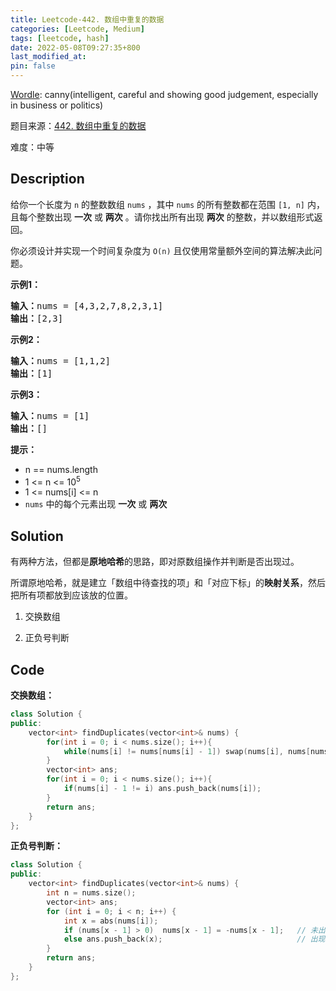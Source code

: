 ```yaml
---
title: Leetcode-442. 数组中重复的数据
categories: [Leetcode, Medium]
tags: [leetcode, hash]
date: 2022-05-08T09:27:35+800
last_modified_at: 
pin: false
---
```


[Wordle](https://www.nytimes.com/games/wordle/index.html): canny(intelligent, careful and showing good judgement, especially in business or politics)

题目来源：[442. 数组中重复的数据](https://leetcode-cn.com/problems/find-all-duplicates-in-an-array/)

难度：中等

## Description

给你一个长度为 `n` 的整数数组 `nums` ，其中 `nums` 的所有整数都在范围 `[1, n]` 内，且每个整数出现 **一次** 或 **两次** 。请你找出所有出现 **两次** 的整数，并以数组形式返回。

你必须设计并实现一个时间复杂度为 `O(n)` 且仅使用常量额外空间的算法解决此问题。


**示例1：**

<pre>
<strong>输入：</strong>nums = [4,3,2,7,8,2,3,1]
<strong>输出：</strong>[2,3]
</pre>

**示例2：**

<pre>
<strong>输入：</strong>nums = [1,1,2]
<strong>输出：</strong>[1]
</pre>

**示例3：**

<pre>
<strong>输入：</strong>nums = [1]
<strong>输出：</strong>[]
</pre>

**提示：**

- n == nums.length
- 1 <= n <= 10<sup>5</sup>
- 1 <= nums[i] <= n
- `nums` 中的每个元素出现 **一次** 或 **两次** 


## Solution

有两种方法，但都是**原地哈希**的思路，即对原数组操作并判断是否出现过。

所谓原地哈希，就是建立「数组中待查找的项」和「对应下标」的**映射关系**，然后把所有项都放到应该放的位置。

1. 交换数组

2. 正负号判断


## Code

**交换数组：**
```c++
class Solution {
public:
    vector<int> findDuplicates(vector<int>& nums) {
        for(int i = 0; i < nums.size(); i++){
            while(nums[i] != nums[nums[i] - 1]) swap(nums[i], nums[nums[i] - 1]);
        }
        vector<int> ans;
        for(int i = 0; i < nums.size(); i++){
            if(nums[i] - 1 != i) ans.push_back(nums[i]);
        }
        return ans;
    }
};
```

**正负号判断：**
```c++
class Solution {
public:
    vector<int> findDuplicates(vector<int>& nums) {
        int n = nums.size();
        vector<int> ans;
        for (int i = 0; i < n; i++) {
            int x = abs(nums[i]);
            if (nums[x - 1] > 0)  nums[x - 1] = -nums[x - 1];   // 未出现过，取反
            else ans.push_back(x);                              // 出现过，放出答案中
        }
        return ans;
    }
};
```